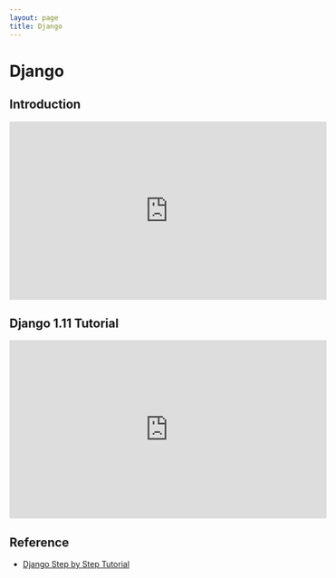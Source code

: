 ```yaml
---
layout: page
title: Django
---
```


# Django

## Introduction
<iframe width="560" height="315" 
src="https://www.youtube.com/embed/O3FeRytsnqk?rel=0" frameborder="0" allowfullscreen></iframe>

## Django 1.11 Tutorial
<iframe width="560" height="315" 
src="https://www.youtube-nocookie.com/embed/yDv5FIAeyoY?rel=0" frameborder="0" allowfullscreen></iframe>

## Reference
* [Django Step by Step Tutorial](https://developer.mozilla.org/en-US/docs/Learn/Server-side/Django)



